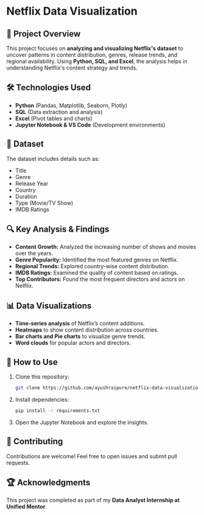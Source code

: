 # Netflix Data Visualization

## 📌 Project Overview
This project focuses on **analyzing and visualizing Netflix's dataset** to uncover patterns in content distribution, genres, release trends, and regional availability. Using **Python, SQL, and Excel**, the analysis helps in understanding Netflix's content strategy and trends.

## 🛠️ Technologies Used
- **Python** (Pandas, Matplotlib, Seaborn, Plotly)
- **SQL** (Data extraction and analysis)
- **Excel** (Pivot tables and charts)
- **Jupyter Notebook & VS Code** (Development environments)

## 📂 Dataset
The dataset includes details such as:
- Title
- Genre
- Release Year
- Country
- Duration
- Type (Movie/TV Show)
- IMDB Ratings

## 🔍 Key Analysis & Findings
- **Content Growth:** Analyzed the increasing number of shows and movies over the years.
- **Genre Popularity:** Identified the most featured genres on Netflix.
- **Regional Trends:** Explored country-wise content distribution.
- **IMDB Ratings:** Examined the quality of content based on ratings.
- **Top Contributors:** Found the most frequent directors and actors on Netflix.

## 📊 Data Visualizations
- **Time-series analysis** of Netflix’s content additions.
- **Heatmaps** to show content distribution across countries.
- **Bar charts and Pie charts** to visualize genre trends.
- **Word clouds** for popular actors and directors.

## 📜 How to Use
1. Clone this repository:
   ```sh
   git clone https://github.com/ayushraipure/netflix-data-visualization.git
   ```
2. Install dependencies:
   ```sh
   pip install -r requirements.txt
   ```
3. Open the Jupyter Notebook and explore the insights.

## 📢 Contributing
Contributions are welcome! Feel free to open issues and submit pull requests.

## 🏆 Acknowledgments
This project was completed as part of my **Data Analyst Internship at Unified Mentor**. 

